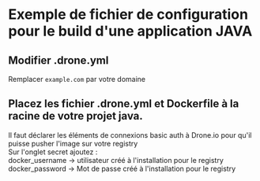 # Exemple de fichier de configuration pour le build d'une application JAVA  

## Modifier .drone.yml
Remplacer `example.com` par votre domaine  

## Placez les fichier .drone.yml et Dockerfile à la racine de votre projet java.  
Il faut déclarer les éléments de connexions basic auth à Drone.io pour qu'il puisse pusher l'image sur votre registry  
Sur l'onglet secret  ajoutez :  
docker_username   -> utilisateur créé à l'installation pour le registry  
docker_password   -> Mot de passe créé à l'installation pour le registry  
